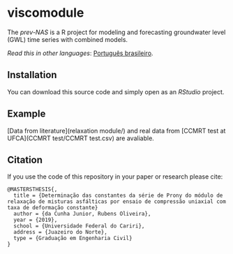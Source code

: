 # viscomodule

The *prev-NAS* is a R project for modeling and forecasting groundwater level (GWL) time series with combined models.

*Read this in other languages*: [Português brasileiro](README.br.md).

## Installation

You can download this source code and simply open as an *RStudio* project.

## Example

[Data from literature](relaxation module/) and real data from [CCMRT test at UFCA](CCMRT test/CCMRT test.csv) are avaliable.

## Citation
If you use the code of this repository in your paper or research please cite:

```
@MASTERSTHESIS{,
  title = {Determinação das constantes da série de Prony do módulo de relaxação de misturas asfálticas por ensaio de compressão uniaxial com taxa de deformação constante}
  author = {da Cunha Junior, Rubens Oliveira},
  year = {2019},
  school = {Universidade Federal do Cariri},
  address = {Juazeiro do Norte},
  type = {Graduação em Engenharia Civil}
}
```